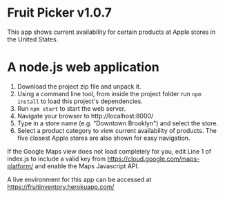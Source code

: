 # Fruit Picker v1.0.7

This app shows current availability for certain products at Apple stores in the United States.

# A node.js web application

1. Download the project zip file and unpack it.
2. Using a command line tool, from inside the project folder run `npm install` to load this project's dependencies.
3. Run `npm start` to start the web server.
4. Navigate your browser to http://localhost:8000/
5. Type in a store name (e.g. "Downtown Brooklyn") and select the store.
6. Select a product category to view current availability of products. The five closest Apple stores are also shown for easy navigation.

If the Google Maps view does not load completely for you, edit Line 1 of index.js to include a valid key from https://cloud.google.com/maps-platform/ and enable the Maps Javascript API.

A live environment for this app can be accessed at https://fruitinventory.herokuapp.com/
